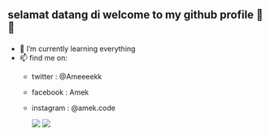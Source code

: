 ## <p> selamat datang di welcome to my github profile 👋😁 </p>

- 🌱 I’m currently learning everything
- 📫 find me on: 
  - twitter : @Ameeeekk
  - facebook : Amek
  - instagram : @amek.code

    <img src = "https://github-readme-stats.vercel.app/api?username=Ameeeek&count_private=true&show_icons=true&theme=radical&)](https://github.com/Ameeeek/github-readme-stats)">
    <img src = "https://discord.c99.nl/widget/theme-3/291715441867489291.png">
<!--
**Ameeeek/readme** is a ✨ _special_ ✨ repository because its `README.md` (this file) appears on your GitHub profile.
